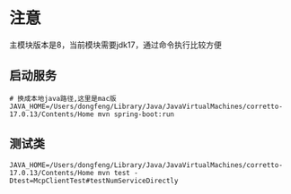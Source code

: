 # 注意

主模块版本是8，当前模块需要jdk17，通过命令执行比较方便
## 启动服务
```shell
# 换成本地java路径,这里是mac版
JAVA_HOME=/Users/dongfeng/Library/Java/JavaVirtualMachines/corretto-17.0.13/Contents/Home mvn spring-boot:run
```
## 测试类
```shell
JAVA_HOME=/Users/dongfeng/Library/Java/JavaVirtualMachines/corretto-17.0.13/Contents/Home mvn test -Dtest=McpClientTest#testNumServiceDirectly
```